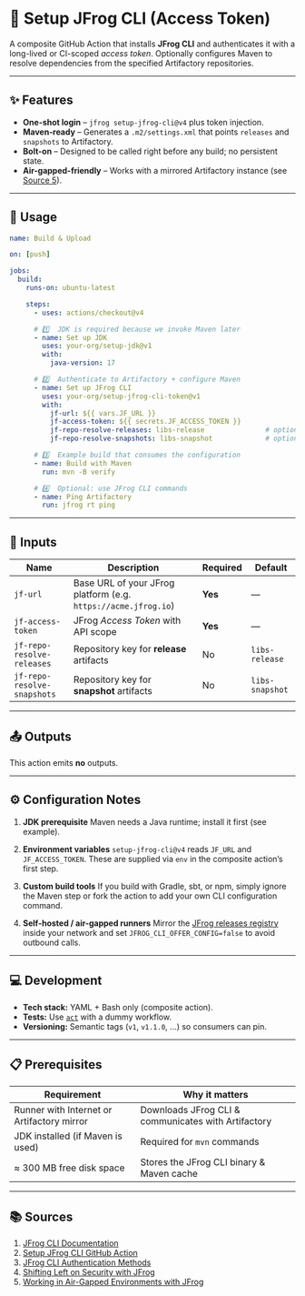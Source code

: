 # 🐸 Setup JFrog CLI (Access Token)

A composite GitHub Action that installs **JFrog CLI** and authenticates it with a long-lived or CI-scoped *access token*.
Optionally configures Maven to resolve dependencies from the specified Artifactory repositories.

---

## ✨ Features

* **One-shot login** – `jfrog setup-jfrog-cli@v4` plus token injection.
* **Maven‐ready** – Generates a `.m2/settings.xml` that points `releases` and `snapshots` to Artifactory.
* **Bolt-on** – Designed to be called right before any build; no persistent state.
* **Air-gapped-friendly** – Works with a mirrored Artifactory instance (see [Source 5]()).

---

## 🚀 Usage

```yaml
name: Build & Upload

on: [push]

jobs:
  build:
    runs-on: ubuntu-latest

    steps:
      - uses: actions/checkout@v4

      # 1️⃣  JDK is required because we invoke Maven later
      - name: Set up JDK
        uses: your-org/setup-jdk@v1
        with:
          java-version: 17

      # 2️⃣  Authenticate to Artifactory + configure Maven
      - name: Set up JFrog CLI
        uses: your-org/setup-jfrog-cli-token@v1
        with:
          jf-url: ${{ vars.JF_URL }}
          jf-access-token: ${{ secrets.JF_ACCESS_TOKEN }}
          jf-repo-resolve-releases: libs-release               # optional
          jf-repo-resolve-snapshots: libs-snapshot             # optional

      # 3️⃣  Example build that consumes the configuration
      - name: Build with Maven
        run: mvn -B verify

      # 4️⃣  Optional: use JFrog CLI commands
      - name: Ping Artifactory
        run: jfrog rt ping
```

---

## 🔡 Inputs

| Name                        | Description                                                    | Required | Default         |
| --------------------------- | -------------------------------------------------------------- | -------- | --------------- |
| `jf-url`                    | Base URL of your JFrog platform (e.g. `https://acme.jfrog.io`) | **Yes**  | —               |
| `jf-access-token`           | JFrog *Access Token* with API scope                            | **Yes**  | —               |
| `jf-repo-resolve-releases`  | Repository key for **release** artifacts                       | No       | `libs-release`  |
| `jf-repo-resolve-snapshots` | Repository key for **snapshot** artifacts                      | No       | `libs-snapshot` |

---

## 📤 Outputs

This action emits **no** outputs.

---

## ⚙️ Configuration Notes

1. **JDK prerequisite**
   Maven needs a Java runtime; install it first (see example).

2. **Environment variables**
   `setup-jfrog-cli@v4` reads `JF_URL` and `JF_ACCESS_TOKEN`.
   These are supplied via `env` in the composite action’s first step.

3. **Custom build tools**
   If you build with Gradle, sbt, or npm, simply ignore the Maven step or fork the action to add your own CLI configuration command.

4. **Self-hosted / air-gapped runners**
   Mirror the [JFrog releases registry]() inside your network and set `JFROG_CLI_OFFER_CONFIG=false` to avoid outbound calls.

---

## 💻 Development

* **Tech stack:** YAML + Bash only (composite action).
* **Tests:** Use [`act`](https://github.com/nektos/act) with a dummy workflow.
* **Versioning:** Semantic tags (`v1`, `v1.1.0`, …) so consumers can pin.

---

## 📋 Prerequisites

| Requirement                                | Why it matters                                      |
| ------------------------------------------ | --------------------------------------------------- |
| Runner with Internet or Artifactory mirror | Downloads JFrog CLI & communicates with Artifactory |
| JDK installed (if Maven is used)           | Required for `mvn` commands                         |
| ≈ 300 MB free disk space                   | Stores the JFrog CLI binary & Maven cache           |

---

## 📚 Sources

1. [JFrog CLI Documentation](https://jfrog.com/help/r/jfrog-security-user-guide/developers/cli)
2. [Setup JFrog CLI GitHub Action](https://github.com/marketplace/actions/setup-jfrog-cli)
3. [JFrog CLI Authentication Methods](https://github.com/marketplace/actions/setup-jfrog-cli#Authentication-Methods)
4. [Shifting Left on Security with JFrog](https://jfrog.com/help/r/jfrog-security-user-guide/shift-left-on-security)
5. [Working in Air-Gapped Environments with JFrog](https://jfrog.com/help/r/jfrog-security-user-guide/shift-left-on-security/working-in-air-gapped-environments)

